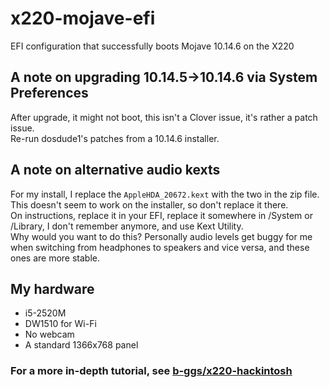 # x220-mojave-efi
EFI configuration that successfully boots Mojave 10.14.6 on the X220

## A note on upgrading 10.14.5->10.14.6 via System Preferences
After upgrade, it might not boot, this isn't a Clover issue, it's rather a patch issue.  
Re-run dosdude1's patches from a 10.14.6 installer.

## A note on alternative audio kexts
For my install, I replace the `AppleHDA_20672.kext` with the two in the zip file.  
This doesn't seem to work on the installer, so don't replace it there.  
On instructions, replace it in your EFI, replace it somewhere in /System or /Library, I don't remember anymore, and use Kext Utility.  
Why would you want to do this? Personally audio levels get buggy for me when switching from headphones to speakers and vice versa, and these ones are more stable.

## My hardware
* i5-2520M
* DW1510 for Wi-Fi
* No webcam
* A standard 1366x768 panel

### For a more in-depth tutorial, see [b-ggs/x220-hackintosh](https://github.com/b-ggs/x220-hackintosh)
